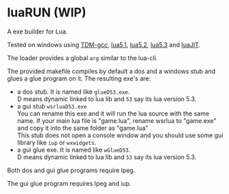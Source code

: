 # luaRUN (WIP)

A exe builder for Lua.

Tested on windows using [TDM-gcc][], [lua5.1][], [lua5.2][], [lua5.3][] and [luaJIT][].

The loader provides a global `arg` similar to the lua-cli.

The provided makefile compiles by default a dos and a windows stub and glues
a glue program on it. The resulting exe's are:

* a dos stub. It is named like `glueD53.exe`.  
  D means dynamic linked to lua lib and `53` say its lua version 5.3.
* a gui stub `wsrluaD53.exe`  
  You can rename this exe and it will run the lua source with the same name. If your main lua file is "game.lua", rename wsrlua to "game.exe" and copy it into the same folder as "game.lua"  
  This stub does not open a console window and you should use some gui library like `iup` or `wxwidgets`.
* a gui glue exe. It is named like `wGlueD53`.  
  D means dynamic linked to lua lib and `53` say its lua version 5.3.
  
Both dos and gui glue programs require lpeg.

The gui glue program requires lpeg and iup.

[TDM-gcc]: http://tdm-gcc.tdragon.net/
[lua5.1]:  http://www.lua.org/versions.html#5.1
[lua5.2]:  http://www.lua.org/versions.html#5.2
[lua5.3]:  http://www.lua.org/versions.html#5.3
[luaJIT]:  http://luajit.org/